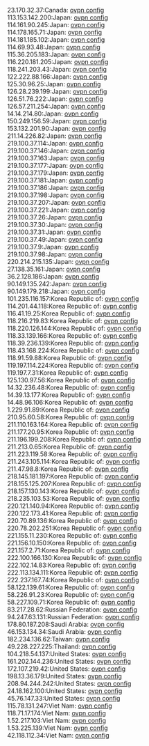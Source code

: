 23.170.32.37:Canada: [ovpn config](vpn/23_170_32_37.ovpn)  
113.153.142.200:Japan: [ovpn config](vpn/113_153_142_200.ovpn)  
114.161.90.245:Japan: [ovpn config](vpn/114_161_90_245.ovpn)  
114.178.165.71:Japan: [ovpn config](vpn/114_178_165_71.ovpn)  
114.181.185.102:Japan: [ovpn config](vpn/114_181_185_102.ovpn)  
114.69.93.48:Japan: [ovpn config](vpn/114_69_93_48.ovpn)  
115.36.205.183:Japan: [ovpn config](vpn/115_36_205_183.ovpn)  
116.220.181.205:Japan: [ovpn config](vpn/116_220_181_205.ovpn)  
118.241.203.43:Japan: [ovpn config](vpn/118_241_203_43.ovpn)  
122.222.88.166:Japan: [ovpn config](vpn/122_222_88_166.ovpn)  
125.30.96.25:Japan: [ovpn config](vpn/125_30_96_25.ovpn)  
126.28.239.199:Japan: [ovpn config](vpn/126_28_239_199.ovpn)  
126.51.76.222:Japan: [ovpn config](vpn/126_51_76_222.ovpn)  
126.57.211.254:Japan: [ovpn config](vpn/126_57_211_254.ovpn)  
14.14.214.80:Japan: [ovpn config](vpn/14_14_214_80.ovpn)  
150.249.156.59:Japan: [ovpn config](vpn/150_249_156_59.ovpn)  
153.132.201.90:Japan: [ovpn config](vpn/153_132_201_90.ovpn)  
211.14.226.82:Japan: [ovpn config](vpn/211_14_226_82.ovpn)  
219.100.37.114:Japan: [ovpn config](vpn/219_100_37_114.ovpn)  
219.100.37.146:Japan: [ovpn config](vpn/219_100_37_146.ovpn)  
219.100.37.163:Japan: [ovpn config](vpn/219_100_37_163.ovpn)  
219.100.37.177:Japan: [ovpn config](vpn/219_100_37_177.ovpn)  
219.100.37.179:Japan: [ovpn config](vpn/219_100_37_179.ovpn)  
219.100.37.181:Japan: [ovpn config](vpn/219_100_37_181.ovpn)  
219.100.37.186:Japan: [ovpn config](vpn/219_100_37_186.ovpn)  
219.100.37.198:Japan: [ovpn config](vpn/219_100_37_198.ovpn)  
219.100.37.207:Japan: [ovpn config](vpn/219_100_37_207.ovpn)  
219.100.37.221:Japan: [ovpn config](vpn/219_100_37_221.ovpn)  
219.100.37.26:Japan: [ovpn config](vpn/219_100_37_26.ovpn)  
219.100.37.30:Japan: [ovpn config](vpn/219_100_37_30.ovpn)  
219.100.37.31:Japan: [ovpn config](vpn/219_100_37_31.ovpn)  
219.100.37.49:Japan: [ovpn config](vpn/219_100_37_49.ovpn)  
219.100.37.9:Japan: [ovpn config](vpn/219_100_37_9.ovpn)  
219.100.37.98:Japan: [ovpn config](vpn/219_100_37_98.ovpn)  
220.214.215.135:Japan: [ovpn config](vpn/220_214_215_135.ovpn)  
27.138.35.161:Japan: [ovpn config](vpn/27_138_35_161.ovpn)  
36.2.128.186:Japan: [ovpn config](vpn/36_2_128_186.ovpn)  
90.149.135.242:Japan: [ovpn config](vpn/90_149_135_242.ovpn)  
90.149.179.218:Japan: [ovpn config](vpn/90_149_179_218.ovpn)  
101.235.116.157:Korea Republic of: [ovpn config](vpn/101_235_116_157.ovpn)  
114.201.44.118:Korea Republic of: [ovpn config](vpn/114_201_44_118.ovpn)  
116.41.19.25:Korea Republic of: [ovpn config](vpn/116_41_19_25.ovpn)  
118.216.219.83:Korea Republic of: [ovpn config](vpn/118_216_219_83.ovpn)  
118.220.126.144:Korea Republic of: [ovpn config](vpn/118_220_126_144.ovpn)  
118.33.139.166:Korea Republic of: [ovpn config](vpn/118_33_139_166.ovpn)  
118.39.236.139:Korea Republic of: [ovpn config](vpn/118_39_236_139.ovpn)  
118.43.168.224:Korea Republic of: [ovpn config](vpn/118_43_168_224.ovpn)  
118.91.59.88:Korea Republic of: [ovpn config](vpn/118_91_59_88.ovpn)  
119.197.114.224:Korea Republic of: [ovpn config](vpn/119_197_114_224.ovpn)  
119.197.7.31:Korea Republic of: [ovpn config](vpn/119_197_7_31.ovpn)  
125.130.97.56:Korea Republic of: [ovpn config](vpn/125_130_97_56.ovpn)  
14.32.236.48:Korea Republic of: [ovpn config](vpn/14_32_236_48.ovpn)  
14.39.13.177:Korea Republic of: [ovpn config](vpn/14_39_13_177.ovpn)  
14.48.96.106:Korea Republic of: [ovpn config](vpn/14_48_96_106.ovpn)  
1.229.91.89:Korea Republic of: [ovpn config](vpn/1_229_91_89.ovpn)  
210.95.60.58:Korea Republic of: [ovpn config](vpn/210_95_60_58.ovpn)  
211.110.163.164:Korea Republic of: [ovpn config](vpn/211_110_163_164.ovpn)  
211.177.20.95:Korea Republic of: [ovpn config](vpn/211_177_20_95.ovpn)  
211.196.199.208:Korea Republic of: [ovpn config](vpn/211_196_199_208.ovpn)  
211.213.0.65:Korea Republic of: [ovpn config](vpn/211_213_0_65.ovpn)  
211.223.119.58:Korea Republic of: [ovpn config](vpn/211_223_119_58.ovpn)  
211.243.105.114:Korea Republic of: [ovpn config](vpn/211_243_105_114.ovpn)  
211.47.98.8:Korea Republic of: [ovpn config](vpn/211_47_98_8.ovpn)  
218.145.181.197:Korea Republic of: [ovpn config](vpn/218_145_181_197.ovpn)  
218.155.125.207:Korea Republic of: [ovpn config](vpn/218_155_125_207.ovpn)  
218.157.130.143:Korea Republic of: [ovpn config](vpn/218_157_130_143.ovpn)  
218.235.103.53:Korea Republic of: [ovpn config](vpn/218_235_103_53.ovpn)  
220.121.140.94:Korea Republic of: [ovpn config](vpn/220_121_140_94.ovpn)  
220.122.173.41:Korea Republic of: [ovpn config](vpn/220_122_173_41.ovpn)  
220.70.89.136:Korea Republic of: [ovpn config](vpn/220_70_89_136.ovpn)  
220.78.202.251:Korea Republic of: [ovpn config](vpn/220_78_202_251.ovpn)  
221.155.11.230:Korea Republic of: [ovpn config](vpn/221_155_11_230.ovpn)  
221.156.10.150:Korea Republic of: [ovpn config](vpn/221_156_10_150.ovpn)  
221.157.2.71:Korea Republic of: [ovpn config](vpn/221_157_2_71.ovpn)  
222.100.166.130:Korea Republic of: [ovpn config](vpn/222_100_166_130.ovpn)  
222.102.14.83:Korea Republic of: [ovpn config](vpn/222_102_14_83.ovpn)  
222.113.134.111:Korea Republic of: [ovpn config](vpn/222_113_134_111.ovpn)  
222.237.167.74:Korea Republic of: [ovpn config](vpn/222_237_167_74.ovpn)  
58.122.139.61:Korea Republic of: [ovpn config](vpn/58_122_139_61.ovpn)  
58.226.91.23:Korea Republic of: [ovpn config](vpn/58_226_91_23.ovpn)  
58.227.109.71:Korea Republic of: [ovpn config](vpn/58_227_109_71.ovpn)  
83.217.28.62:Russian Federation: [ovpn config](vpn/83_217_28_62.ovpn)  
94.247.63.131:Russian Federation: [ovpn config](vpn/94_247_63_131.ovpn)  
178.80.187.208:Saudi Arabia: [ovpn config](vpn/178_80_187_208.ovpn)  
46.153.134.34:Saudi Arabia: [ovpn config](vpn/46_153_134_34.ovpn)  
182.234.136.62:Taiwan: [ovpn config](vpn/182_234_136_62.ovpn)  
49.228.227.225:Thailand: [ovpn config](vpn/49_228_227_225.ovpn)  
104.218.54.137:United States: [ovpn config](vpn/104_218_54_137.ovpn)  
161.202.144.236:United States: [ovpn config](vpn/161_202_144_236.ovpn)  
172.107.219.42:United States: [ovpn config](vpn/172_107_219_42.ovpn)  
198.13.36.179:United States: [ovpn config](vpn/198_13_36_179.ovpn)  
208.94.244.242:United States: [ovpn config](vpn/208_94_244_242.ovpn)  
24.18.162.100:United States: [ovpn config](vpn/24_18_162_100.ovpn)  
45.76.147.33:United States: [ovpn config](vpn/45_76_147_33.ovpn)  
115.78.131.247:Viet Nam: [ovpn config](vpn/115_78_131_247.ovpn)  
118.71.17.174:Viet Nam: [ovpn config](vpn/118_71_17_174.ovpn)  
1.52.217.103:Viet Nam: [ovpn config](vpn/1_52_217_103.ovpn)  
1.53.225.139:Viet Nam: [ovpn config](vpn/1_53_225_139.ovpn)  
42.118.112.34:Viet Nam: [ovpn config](vpn/42_118_112_34.ovpn)  
